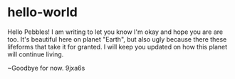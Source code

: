 # hello-world

Hello Pebbles!
  I am writing to let you know I'm okay and hope you are are too. It's beautiful here on planet "Earth", but also ugly because there these lifeforms that take it for granted. I will keep you updated on how this planet will continue living.
  
~Goodbye for now.
9jxa6s
